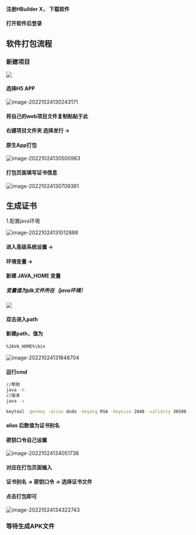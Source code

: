 #### 注册HBuilder X， 下载软件

#### 打开软件后登录

## 软件打包流程

### 新建项目

![](https://picr.oss-cn-qingdao.aliyuncs.com/img/image-20221024124001763.png)

#### 选择H5 APP

![image-20221024130243171](https://picr.oss-cn-qingdao.aliyuncs.com/img/image-20221024130243171.png)

#### 将自己的web项目文件复制粘贴于此

#### 右键项目文件夹 选择发行 -> 

#### 原生App打包

![image-20221024130500963](https://picr.oss-cn-qingdao.aliyuncs.com/img/image-20221024130500963.png)



#### 打包页面填写证书信息

![image-20221024130709381](https://picr.oss-cn-qingdao.aliyuncs.com/img/image-20221024130709381.png)



## 生成证书

1.配置java环境

![image-20221024131012888](https://picr.oss-cn-qingdao.aliyuncs.com/img/image-20221024131012888.png)

#### 进入高级系统设置 -> 

#### 环境变量 -> 

#### 新建 JAVA_HOME 变量

##### 变量值为jdk文件所在（java环境）

![ ](https://picr.oss-cn-qingdao.aliyuncs.com/img/image-20221024131534797.png)

#### 双击进入path

#### 新建path，值为

```bash
%JAVA_HOME%\bin
```



![image-20221024131848704](https://picr.oss-cn-qingdao.aliyuncs.com/img/image-20221024131848704.png)

#### 运行cmd

```bash
//帮助
java -h
//版本
java -v
```



```bash
keytool -genkey -alias dodo -keyalg RSA -keysize 2048 -validity 36500 -keystore test.keystore
```

#### alias 后数值为证书别名

#### 密钥口令自己设置

![image-20221024134051738](https://picr.oss-cn-qingdao.aliyuncs.com/img/image-20221024134051738.png)

#### 对应在打包页面输入

#### 证书别名 -> 密钥口令 -> 选择证书文件

#### 点击打包即可

![image-20221024134322743](https://picr.oss-cn-qingdao.aliyuncs.com/img/image-20221024134322743.png)



### 等待生成APK文件